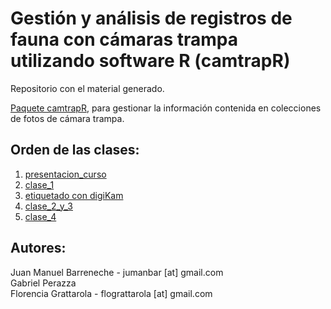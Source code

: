 Gestión y análisis de registros de fauna con cámaras trampa utilizando software R (camtrapR)
============================================================================================

Repositorio con el material generado.

[Paquete camtrapR](https://cran.r-project.org/web/packages/camtrapR/index.html), para gestionar la información contenida en colecciones de fotos de cámara trampa.

Orden de las clases:
--------------------

1. [presentacion_curso](./presentacion_curso)  
2. [clase_1](./clase_1)  
3. [etiquetado con digiKam](./etiquetado_digiKam)  
3. [clase_2_y_3](./clase_2_y_3)  
4. [clase_4](./clase_4)  

Autores:
--------

Juan Manuel Barreneche - jumanbar \[at\] gmail.com  
Gabriel Perazza  
Florencia Grattarola - flograttarola \[at\] gmail.com 
